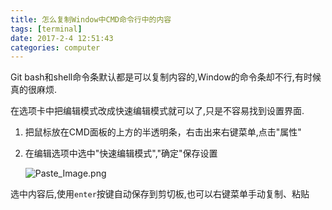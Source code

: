 ```yaml
---
title: 怎么复制Window中CMD命令行中的内容
tags: [terminal]
date: 2017-2-4 12:51:43
categories: computer
---
```




Git bash和shell命令条默认都是可以复制内容的,Window的命令条却不行,有时候真的很麻烦.

在选项卡中把编辑模式改成快速编辑模式就可以了,只是不容易找到设置界面.

1. 把鼠标放在CMD面板的上方的半透明条，右击出来右键菜单,点击"属性"

2. 在编辑选项中选中"快速编辑模式","确定"保存设置

   ![Paste_Image.png](http://upload-images.jianshu.io/upload_images/4434201-d986d7e93dfc892b.png?imageMogr2/auto-orient/strip%7CimageView2/2/w/1240)

选中内容后,使用`enter`按键自动保存到剪切板,也可以右键菜单手动复制、粘贴







